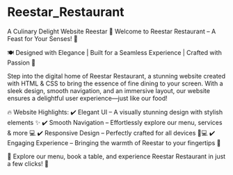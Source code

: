 # Reestar_Restaurant
A Culinary Delight Website
Reestar
🌟 Welcome to Reestar Restaurant – A Feast for Your Senses! 🌟

🍽️ Designed with Elegance | Built for a Seamless Experience | Crafted with Passion 🍷

Step into the digital home of Reestar Restaurant, a stunning website created with HTML & CSS to bring the essence of fine dining to your screen. With a sleek design, smooth navigation, and an immersive layout, our website ensures a delightful user experience—just like our food!

🔥 Website Highlights: ✔️ Elegant UI – A visually stunning design with stylish elements ✨ ✔️ Smooth Navigation – Effortlessly explore our menu, services & more 💻 ✔️ Responsive Design – Perfectly crafted for all devices 📱💻 ✔️ Engaging Experience – Bringing the warmth of Reestar to your fingertips 💫

💎 Explore our menu, book a table, and experience Reestar Restaurant in just a few clicks! 💎


